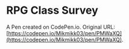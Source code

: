 # RPG Class Survey

A Pen created on CodePen.io. Original URL: [https://codepen.io/Mikmikk03/pen/PMWaXQ](https://codepen.io/Mikmikk03/pen/PMWaXQ).

